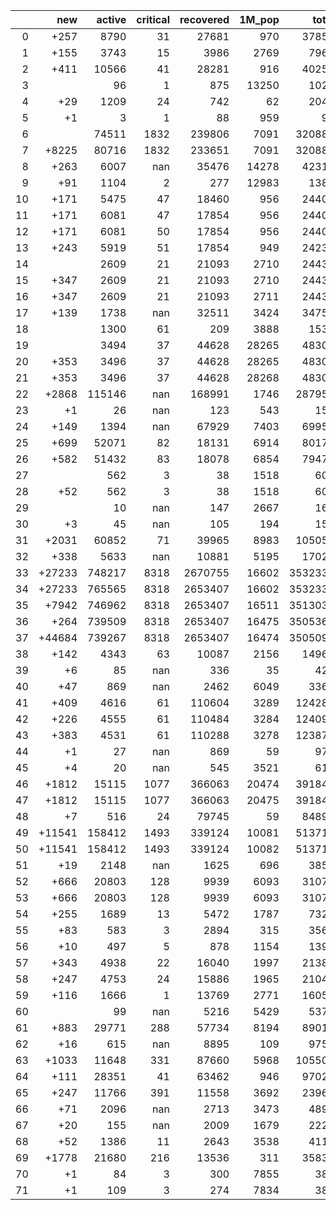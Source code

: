 |    |    new |   active |   critical |   recovered |   1M_pop |   total |
|---:|-------:|---------:|-----------:|------------:|---------:|--------:|
|  0 |   +257 |     8790 |         31 |       27681 |      970 |   37856 |
|  1 |   +155 |     3743 |         15 |        3986 |     2769 |    7967 |
|  2 |   +411 |    10566 |         41 |       28281 |      916 |   40258 |
|  3 |        |       96 |          1 |         875 |    13250 |    1024 |
|  4 |    +29 |     1209 |         24 |         742 |       62 |    2044 |
|  5 |     +1 |        3 |          1 |          88 |      959 |      94 |
|  6 |        |    74511 |       1832 |      239806 |     7091 |  320884 |
|  7 |  +8225 |    80716 |       1832 |      233651 |     7091 |  320884 |
|  8 |   +263 |     6007 |        nan |       35476 |    14278 |   42319 |
|  9 |    +91 |     1104 |          2 |         277 |    12983 |    1387 |
| 10 |   +171 |     5475 |         47 |       18460 |      956 |   24407 |
| 11 |   +171 |     6081 |         47 |       17854 |      956 |   24407 |
| 12 |   +171 |     6081 |         50 |       17854 |      956 |   24407 |
| 13 |   +243 |     5919 |         51 |       17854 |      949 |   24236 |
| 14 |        |     2609 |         21 |       21093 |     2710 |   24431 |
| 15 |   +347 |     2609 |         21 |       21093 |     2710 |   24431 |
| 16 |   +347 |     2609 |         21 |       21093 |     2711 |   24431 |
| 17 |   +139 |     1738 |        nan |       32511 |     3424 |   34759 |
| 18 |        |     1300 |         61 |         209 |     3888 |    1531 |
| 19 |        |     3494 |         37 |       44628 |    28265 |   48303 |
| 20 |   +353 |     3496 |         37 |       44628 |    28265 |   48303 |
| 21 |   +353 |     3496 |         37 |       44628 |    28268 |   48303 |
| 22 |  +2868 |   115146 |        nan |      168991 |     1746 |  287959 |
| 23 |     +1 |       26 |        nan |         123 |      543 |     156 |
| 24 |   +149 |     1394 |        nan |       67929 |     7403 |   69950 |
| 25 |   +699 |    52071 |         82 |       18131 |     6914 |   80178 |
| 26 |   +582 |    51432 |         83 |       18078 |     6854 |   79479 |
| 27 |        |      562 |          3 |          38 |     1518 |     605 |
| 28 |    +52 |      562 |          3 |          38 |     1518 |     605 |
| 29 |        |       10 |        nan |         147 |     2667 |     166 |
| 30 |     +3 |       45 |        nan |         105 |      194 |     150 |
| 31 |  +2031 |    60852 |         71 |       39965 |     8983 |  105050 |
| 32 |   +338 |     5633 |        nan |       10881 |     5195 |   17029 |
| 33 | +27233 |   748217 |       8318 |     2670755 |    16602 | 3532330 |
| 34 | +27233 |   765565 |       8318 |     2653407 |    16602 | 3532330 |
| 35 |  +7942 |   746962 |       8318 |     2653407 |    16511 | 3513039 |
| 36 |   +264 |   739509 |       8318 |     2653407 |    16475 | 3505361 |
| 37 | +44684 |   739267 |       8318 |     2653407 |    16474 | 3505097 |
| 38 |   +142 |     4343 |         63 |       10087 |     2156 |   14962 |
| 39 |     +6 |       85 |        nan |         336 |       35 |     422 |
| 40 |    +47 |      869 |        nan |        2462 |     6049 |    3368 |
| 41 |   +409 |     4616 |         61 |      110604 |     3289 |  124282 |
| 42 |   +226 |     4555 |         61 |      110484 |     3284 |  124099 |
| 43 |   +383 |     4531 |         61 |      110288 |     3278 |  123873 |
| 44 |     +1 |       27 |        nan |         869 |       59 |     972 |
| 45 |     +4 |       20 |        nan |         545 |     3521 |     613 |
| 46 |  +1812 |    15115 |       1077 |      366063 |    20474 |  391849 |
| 47 |  +1812 |    15115 |       1077 |      366063 |    20475 |  391849 |
| 48 |     +7 |      516 |         24 |       79745 |       59 |   84895 |
| 49 | +11541 |   158412 |       1493 |      339124 |    10081 |  513719 |
| 50 | +11541 |   158412 |       1493 |      339124 |    10082 |  513719 |
| 51 |    +19 |     2148 |        nan |        1625 |      696 |    3850 |
| 52 |   +666 |    20803 |        128 |        9939 |     6093 |   31075 |
| 53 |   +666 |    20803 |        128 |        9939 |     6093 |   31075 |
| 54 |   +255 |     1689 |         13 |        5472 |     1787 |    7329 |
| 55 |    +83 |      583 |          3 |        2894 |      315 |    3565 |
| 56 |    +10 |      497 |          5 |         878 |     1154 |    1395 |
| 57 |   +343 |     4938 |         22 |       16040 |     1997 |   21388 |
| 58 |   +247 |     4753 |         24 |       15886 |     1965 |   21045 |
| 59 |   +116 |     1666 |          1 |       13769 |     2771 |   16056 |
| 60 |        |       99 |        nan |        5216 |     5429 |    5374 |
| 61 |   +883 |    29771 |        288 |       57734 |     8194 |   89010 |
| 62 |    +16 |      615 |        nan |        8895 |      109 |    9757 |
| 63 |  +1033 |    11648 |        331 |       87660 |     5968 |  105508 |
| 64 |   +111 |    28351 |         41 |       63462 |      946 |   97025 |
| 65 |   +247 |    11766 |        391 |       11558 |     3692 |   23964 |
| 66 |    +71 |     2096 |        nan |        2713 |     3473 |    4892 |
| 67 |    +20 |      155 |        nan |        2009 |     1679 |    2227 |
| 68 |    +52 |     1386 |         11 |        2643 |     3538 |    4110 |
| 69 |  +1778 |    21680 |        216 |       13536 |      311 |   35836 |
| 70 |     +1 |       84 |          3 |         300 |     7855 |     384 |
| 71 |     +1 |      109 |          3 |         274 |     7834 |     383 |